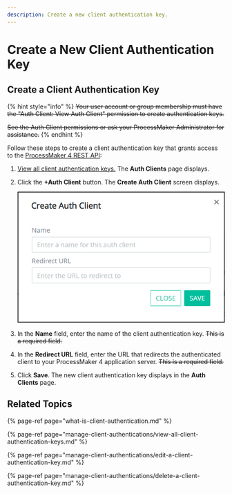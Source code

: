 ```yaml
---
description: Create a new client authentication key.
---
```


# Create a New Client Authentication Key

## Create a Client Authentication Key

{% hint style="info" %}
~~Your user account or group membership must have the "Auth Client: View Auth Client" permission to create authentication keys.~~

~~See the Auth Client permissions or ask your ProcessMaker Administrator for assistance.~~
{% endhint %}

Follow these steps to create a client authentication key that grants access to the [ProcessMaker 4 REST API](https://develop-demo.bpm4.qa.processmaker.net/api/documentation):

1. [View all client authentication keys.](manage-client-authentications/view-all-client-authentication-keys.md#view-all-scripts) The **Auth Clients** page displays.
2. Click the **+Auth Client** button. The **Create Auth Client** screen displays.  

   ![](../../.gitbook/assets/create-auth-client-screen-admin.png)

3. In the **Name** field, enter the name of the client authentication key. ~~This is a required field.~~
4. In the **Redirect URL** field, enter the URL that redirects the authenticated client to your ProcessMaker 4 application server. ~~This is a required field.~~
5. Click **Save**. The new client authentication key displays in the **Auth Clients** page.

## Related Topics

{% page-ref page="what-is-client-authentication.md" %}

{% page-ref page="manage-client-authentications/view-all-client-authentication-keys.md" %}

{% page-ref page="manage-client-authentications/edit-a-client-authentication-key.md" %}

{% page-ref page="manage-client-authentications/delete-a-client-authentication-key.md" %}

